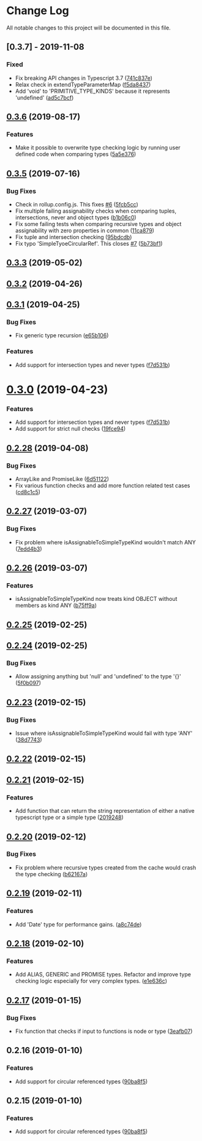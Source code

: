 # Change Log

All notable changes to this project will be documented in this file.

## [0.3.7] - 2019-11-08

### Fixed

-   Fix breaking API changes in Typescript 3.7 ([741c837e](https://github.com/runem/ts-simple-type/commit/741c837e4a915fcb42526b5fa5551e7002b8a6e0))
-   Relax check in extendTypeParameterMap ([f5da8437](https://github.com/runem/ts-simple-type/commit/f5da8437afe95ce2d05c21f854ab201761832d68))
-   Add 'void' to 'PRIMITIVE_TYPE_KINDS' because it represents 'undefined' ([ad5c7bcf](https://github.com/runem/ts-simple-type/commit/ad5c7bcf894097f670e13090f1c11114961d5736))

## [0.3.6](https://github.com/runem/ts-simple-type/compare/v0.3.5...v0.3.6) (2019-08-17)

### Features

-   Make it possible to overwrite type checking logic by running user defined code when comparing types ([5a5e376](https://github.com/runem/ts-simple-type/commit/5a5e376))

<a name="0.3.5"></a>

## [0.3.5](https://github.com/runem/ts-simple-type/compare/v0.3.4...v0.3.5) (2019-07-16)

### Bug Fixes

-   Check in rollup.config.js. This fixes [#6](https://github.com/runem/ts-simple-type/issues/6) ([5fcb5cc](https://github.com/runem/ts-simple-type/commit/5fcb5cc))
-   Fix multiple failing assignability checks when comparing tuples, intersections, never and object types ([b1b06c0](https://github.com/runem/ts-simple-type/commit/b1b06c0))
-   Fix some failing tests when comparing recursive types and object assignability with zero properties in common ([11ca879](https://github.com/runem/ts-simple-type/commit/11ca879))
-   Fix tuple and intersection checking ([95bdcdb](https://github.com/runem/ts-simple-type/commit/95bdcdb))
-   Fix typo 'SimpleTyoeCircularRef'. This closes [#7](https://github.com/runem/ts-simple-type/issues/7) ([5b73bf1](https://github.com/runem/ts-simple-type/commit/5b73bf1))

<a name="0.3.3"></a>

## [0.3.3](https://github.com/runem/ts-simple-type/compare/v0.3.2...v0.3.3) (2019-05-02)

<a name="0.3.2"></a>

## [0.3.2](https://github.com/runem/ts-simple-type/compare/v0.3.1...v0.3.2) (2019-04-26)

<a name="0.3.1"></a>

## [0.3.1](https://github.com/runem/ts-simple-type/compare/v0.2.28...v0.3.1) (2019-04-25)

### Bug Fixes

-   Fix generic type recursion ([e65b106](https://github.com/runem/ts-simple-type/commit/e65b106))

### Features

-   Add support for intersection types and never types ([f7d531b](https://github.com/runem/ts-simple-type/commit/f7d531b))

<a name="0.3.0"></a>

# [0.3.0](https://github.com/runem/ts-simple-type/compare/v0.2.28...v0.3.0) (2019-04-23)

### Features

-   Add support for intersection types and never types ([f7d531b](https://github.com/runem/ts-simple-type/commit/f7d531b))
-   Add support for strict null checks ([19fce94](https://github.com/runem/ts-simple-type/commit/19fce94e869ff1f125764f5d102cda617373d563))

<a name="0.2.28"></a>

## [0.2.28](https://github.com/runem/ts-simple-type/compare/v0.2.27...v0.2.28) (2019-04-08)

### Bug Fixes

-   ArrayLike and PromiseLike ([6d51122](https://github.com/runem/ts-simple-type/commit/6d51122))
-   Fix various function checks and add more function related test cases ([cd8c1c5](https://github.com/runem/ts-simple-type/commit/cd8c1c5))

<a name="0.2.27"></a>

## [0.2.27](https://github.com/runem/ts-simple-type/compare/v0.2.26...v0.2.27) (2019-03-07)

### Bug Fixes

-   Fix problem where isAssignableToSimpleTypeKind wouldn't match ANY ([7edd4b3](https://github.com/runem/ts-simple-type/commit/7edd4b3))

<a name="0.2.26"></a>

## [0.2.26](https://github.com/runem/ts-simple-type/compare/v0.2.24...v0.2.26) (2019-03-07)

### Features

-   isAssignableToSimpleTypeKind now treats kind OBJECT without members as kind ANY ([b75ff9a](https://github.com/runem/ts-simple-type/commit/b75ff9a))

<a name="0.2.25"></a>

## [0.2.25](https://github.com/runem/ts-simple-type/compare/v0.2.24...v0.2.25) (2019-02-25)

<a name="0.2.24"></a>

## [0.2.24](https://github.com/runem/ts-simple-type/compare/v0.2.23...v0.2.24) (2019-02-25)

### Bug Fixes

-   Allow assigning anything but 'null' and 'undefined' to the type '{}' ([5f0b097](https://github.com/runem/ts-simple-type/commit/5f0b097))

<a name="0.2.23"></a>

## [0.2.23](https://github.com/runem/ts-simple-type/compare/v0.2.22...v0.2.23) (2019-02-15)

### Bug Fixes

-   Issue where isAssignableToSimpleTypeKind would fail with type 'ANY' ([38d7743](https://github.com/runem/ts-simple-type/commit/38d7743))

<a name="0.2.22"></a>

## [0.2.22](https://github.com/runem/ts-simple-type/compare/v0.2.21...v0.2.22) (2019-02-15)

<a name="0.2.21"></a>

## [0.2.21](https://github.com/runem/ts-simple-type/compare/v0.2.20...v0.2.21) (2019-02-15)

### Features

-   Add function that can return the string representation of either a native typescript type or a simple type ([2019248](https://github.com/runem/ts-simple-type/commit/2019248))

<a name="0.2.20"></a>

## [0.2.20](https://github.com/runem/ts-simple-type/compare/v0.2.19...v0.2.20) (2019-02-12)

### Bug Fixes

-   Fix problem where recursive types created from the cache would crash the type checking ([b62167a](https://github.com/runem/ts-simple-type/commit/b62167a))

<a name="0.2.19"></a>

## [0.2.19](https://github.com/runem/ts-simple-type/compare/v0.2.18...v0.2.19) (2019-02-11)

### Features

-   Add 'Date' type for performance gains. ([a8c74de](https://github.com/runem/ts-simple-type/commit/a8c74de))

<a name="0.2.18"></a>

## [0.2.18](https://github.com/runem/ts-simple-type/compare/v0.2.17...v0.2.18) (2019-02-10)

### Features

-   Add ALIAS, GENERIC and PROMISE types. Refactor and improve type checking logic especially for very complex types. ([e1e636c](https://github.com/runem/ts-simple-type/commit/e1e636c))

<a name="0.2.17"></a>

## [0.2.17](https://github.com/runem/ts-simple-type/compare/v0.2.16...v0.2.17) (2019-01-15)

### Bug Fixes

-   Fix function that checks if input to functions is node or type ([3eafb07](https://github.com/runem/ts-simple-type/commit/3eafb07))

<a name="0.2.16"></a>

## 0.2.16 (2019-01-10)

### Features

-   Add support for circular referenced types ([90ba8f5](https://github.com/runem/ts-simple-type/commit/90ba8f5))

<a name="0.2.15"></a>

## 0.2.15 (2019-01-10)

### Features

-   Add support for circular referenced types ([90ba8f5](https://github.com/runem/ts-simple-type/commit/90ba8f5))
